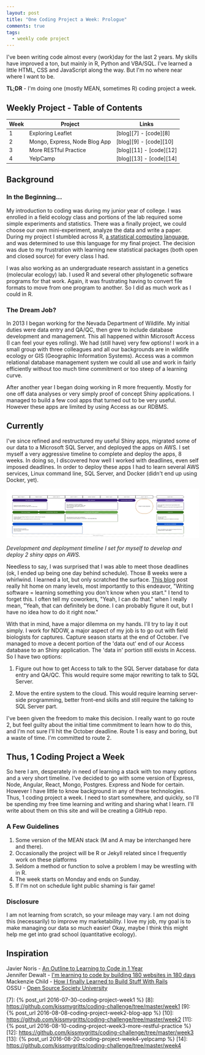 ```yaml
---
layout: post
title: "One Coding Project a Week: Prologue"
comments: true
tags:
  - weekly code project
---
```


I've been writing code almost every (work)day for the last 2 years. My skills have improved a ton, but mainly in R, Python and VBA/SQL. I've learned a little HTML, CSS and JavaScript along the way. But I'm no where near where I want to be.<!--more-->

**TL;DR** - I'm doing one (mostly MEAN, sometimes R) coding project a week.

## Weekly Project - Table of Contents

| Week | Project | Links |
| --- | --- | --- |
| 1 | Exploring Leaflet | [blog][7] - [code][8] |
| 2 | Mongo, Express, Node Blog App | [blog][9] - [code][10] |
| 3 | More RESTful Practice | [blog][11] - [code][12] |
| 4 | YelpCamp | [blog][13] - [code][14] |

## Background

### In the Beginning...

My introduction to coding was during my junior year of college. I was enrolled in a field ecology class and portions of the lab required some simple experiments and statistics. There was a finally project, we could choose our own mini-experiment, analyze the data and write a paper. During my project I stumbled across R, [a statistical computing language][1], and was determined to use this language for my final project. The decision was due to my frustration with learning new statistical packages (both open and closed source) for every class I had.

I was also working as an undergraduate research assistant in a genetics (molecular ecology) lab. I used R and several other phylogenetic software programs for that work. Again, it was frustrating having to convert file formats to move from one program to another. So I did as much work as I could in R.

### The Dream Job?

In 2013 I began working for the Nevada Department of Wildlife. My initial duties were data entry and QA/QC, then grew to include database development and management. This all happened within Microsoft Access (I can feel your eyes rolling). We had (still have) very few options! I work in a small group with three colleagues and all our backgrounds are in wildlife ecology or GIS (Geographic Information Systems). Access was a common relational database management system we could all use and work in fairly efficiently without too much time commitment or too steep of a learning curve.

After another year I began doing working in R more frequently. Mostly for one off data analyses or very simply proof of concept Shiny applications. I managed to build a few cool apps that turned out to be very useful. However these apps are limited by using Access as our RDBMS.

## Currently

I've since refined and restructured my useful Shiny apps, migrated some of our data to a Microsoft SQL Server, and deployed the apps on AWS. I set myself a very aggressive timeline to complete and deploy the apps, 8 weeks. In doing so, I discovered how well I worked with deadlines, even self imposed deadlines. In order to deploy these apps I had to learn several AWS services, Linux command line, SQL Server, and Docker (didn't end up using Docker, yet).

<div class="photo-caption">
  <img src="/assets/devtimeline.png" alt="AWS deploy timeline." />
  <p class = "caption-text">
    <em>Development and deployment timeline I set for myself to develop and deploy 2 shiny apps on AWS.</em>
  </p>
</div>

Needless to say, I was surprised that I was able to meet those deadlines (ok, I ended up being one day behind schedule). Those 8 weeks were a whirlwind. I learned a lot, but only scratched the surface. [This blog][2] post really hit home on many levels, most importantly to this endeavor, "Writing software = learning something you don't know when you start." I tend to forget this. I often tell my coworkers, "Yeah, I can do that." when I really mean, "Yeah, that can definitely be done. I can probably figure it out, but I have no idea how to do it right now."

With that in mind, have a major dilemma on my hands. I'll try to lay it out simply. I work for NDOW, a major aspect of my job is to go out with field biologists for captures. Capture season starts at the end of October. I've managed to move a decent portion of the 'data out' end of our Access database to an Shiny application. The 'data in' portion still exists in Access. So I have two options:

1. Figure out how to get Access to talk to the SQL Server database for data entry and QA/QC. This would require some major rewriting to talk to SQL Server.

2. Move the entire system to the cloud. This would require learning server-side programming, better front-end skills and still require the talking to SQL Server part.

I've been given the freedom to make this decision. I really want to go route 2, but feel guilty about the initial time commitment to learn how to do this, and I'm not sure I'll hit the October deadline. Route 1 is easy and boring, but a waste of time. I'm committed to route 2.

## Thus, 1 Coding Project a Week

So here I am, desperately in need of learning a stack with too many options and a very short timeline. I've decided to go with some version of Express, Node, Angular, React, Mongo, Postgres. Express and Node for certain. However I have little to know background in any of these technologies. Thus, 1 coding project a week. I need to start somewhere, and quickly, so I'll be spending my free time learning and writing and sharing what I learn. I'll write about them on this site and will be creating a GitHub repo.

### A Few Guidelines

1. Some version of the MEAN stack (M and A may be interchanged here and there).
2. Occasionally the project will be R or Jekyll related since I frequently work on these platforms
3. Seldom a method or function to solve a problem I may be wrestling with in R.
4. The week starts on Monday and ends on Sunday.
5. If I'm not on schedule light public shaming is fair game!

### Disclosure

I am not learning from scratch, so your mileage may vary. I am not doing this (necessarily) to improve my marketability. I love my job, my goal is to make managing our data so much easier! Okay, maybe I think this might help me get into grad school (quantitative ecology).

## Inspiration

Javier Noris - [An Outline to Learning to Code in 1 Year][3]  
Jennifer Dewalt - [I'm learning to code by building 180 websites in 180 days][4]  
Mackenzie Child - [How I finally Learned to Build Stuff With Rails][5]  
OSSU - [Open Source Society University][6]  

[1]: https://www.r-project.org/
[2]: http://blog.hut8labs.com/coding-fast-and-slow.html
[3]: https://medium.com/@javier_noris/an-outline-to-learning-to-code-in-1-year-572a1a78fa62#.rc4oxq6ae
[4]: http://blog.jenniferdewalt.com/post/56319597560/im-learning-to-code-by-building-180-websites-in
[5]: https://mackenziechild.me/how-i-finally-learned-to-build-stuff-with-rails
[6]: https://ossu.firebaseapp.com/#/about
[7]: {% post_url 2016-07-30-coding-project-week1 %}
[8]: https://github.com/kissmygritts/coding-challenge/tree/master/week1
[9]: {% post_url 2016-08-08-coding-project-week2-blog-app %}
[10]: https://github.com/kissmygritts/coding-challenge/tree/master/week2
[11]: {% post_url 2016-08-10-coding-project-week3-more-restful-practice %}
[12]: https://github.com/kissmygritts/coding-challenge/tree/master/week3
[13]: {% post_url 2016-08-20-coding-project-week4-yelpcamp %}
[14]: https://github.com/kissmygritts/coding-challenge/tree/master/week4
